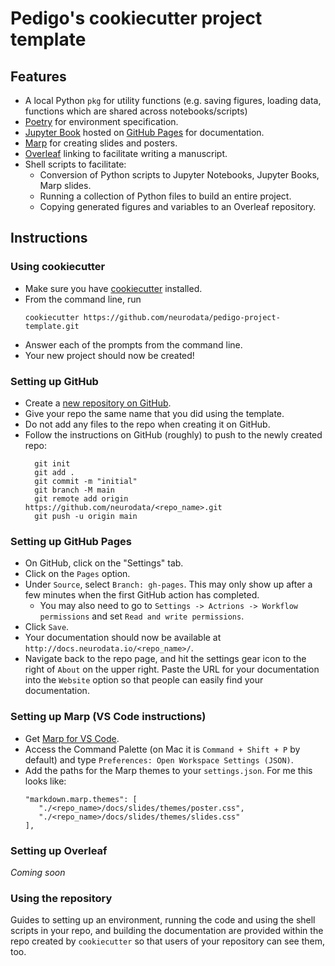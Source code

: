 # Pedigo's cookiecutter project template 

## Features
- A local Python `pkg` for utility functions (e.g. saving figures, loading data, functions which are shared across notebooks/scripts)
- [Poetry](https://python-poetry.org/) for environment specification.
- [Jupyter Book](https://jupyterbook.org/en/stable/intro.html) hosted on [GitHub Pages](https://pages.github.com/) for documentation.
- [Marp](https://marp.app/) for creating slides and posters.
- [Overleaf](https://www.overleaf.com/) linking to facilitate writing a manuscript.
- Shell scripts to facilitate: 
   - Conversion of Python scripts to Jupyter Notebooks, Jupyter Books, Marp slides.
   - Running a collection of Python files to build an entire project.
   - Copying generated figures and variables to an Overleaf repository.

## Instructions
### Using cookiecutter
- Make sure you have [cookiecutter](https://cookiecutter.readthedocs.io/en/1.7.2/installation.html) installed.
- From the command line, run 
  ```
  cookiecutter https://github.com/neurodata/pedigo-project-template.git
  ```
- Answer each of the prompts from the command line.
- Your new project should now be created!

### Setting up GitHub
- Create a [new repository on GitHub](https://github.com/organizations/neurodata/repositories/new).
- Give your repo the same name that you did using the template.
- Do not add any files to the repo when creating it on GitHub.
- Follow the instructions on GitHub (roughly) to push to the newly created repo:
  ```
    git init
    git add .
    git commit -m "initial"
    git branch -M main
    git remote add origin https://github.com/neurodata/<repo_name>.git
    git push -u origin main
  ```
  
### Setting up GitHub Pages
- On GitHub, click on the "Settings" tab.
- Click on the `Pages` option.
- Under `Source`, select `Branch: gh-pages`. This may only show up after a few minutes
  when the first GitHub action has completed.
  - You may also need to go to `Settings -> Actrions -> Workflow permissions` and set `Read and write permissions`.
- Click `Save`.
- Your documentation should now be available at `http://docs.neurodata.io/<repo_name>/`.
- Navigate back to the repo page, and hit the settings gear icon to the right of `About`
  on the upper right. Paste the URL for your documentation into the `Website` option so
  that people can easily find your documentation. 

### Setting up Marp (VS Code instructions)
- Get [Marp for VS Code](https://marketplace.visualstudio.com/items?itemName=marp-team.marp-vscode).
- Access the Command Palette (on Mac it is ``Command + Shift + P`` by default) and type `Preferences: Open Workspace Settings (JSON)`.
- Add the paths for the Marp themes to your `settings.json`. For me this looks like:
  ```
  "markdown.marp.themes": [
     "./<repo_name>/docs/slides/themes/poster.css",
     "./<repo_name>/docs/slides/themes/slides.css"
  ],
  ```

### Setting up Overleaf
*Coming soon*

### Using the repository
Guides to setting up an environment, running the code and using the shell scripts in
your repo, and building the documentation are provided within the repo created by
`cookiecutter` so that users of your repository can see them, too.
